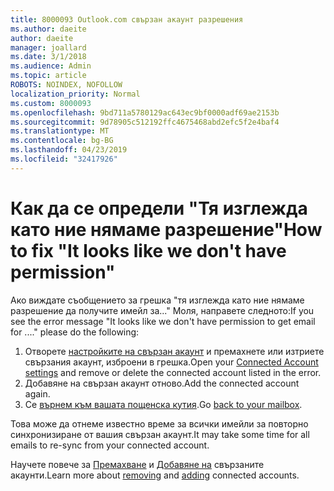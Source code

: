 ```yaml
---
title: 8000093 Outlook.com свързан акаунт разрешения
ms.author: daeite
author: daeite
manager: joallard
ms.date: 3/1/2018
ms.audience: Admin
ms.topic: article
ROBOTS: NOINDEX, NOFOLLOW
localization_priority: Normal
ms.custom: 8000093
ms.openlocfilehash: 9bd711a5780129ac643ec9bf0000adf69ae2153b
ms.sourcegitcommit: 9d78905c512192ffc4675468abd2efc5f2e4baf4
ms.translationtype: MT
ms.contentlocale: bg-BG
ms.lasthandoff: 04/23/2019
ms.locfileid: "32417926"
---
```

# <a name="how-to-fix-it-looks-like-we-dont-have-permission"></a><span data-ttu-id="00f1d-102">Как да се определи "Тя изглежда като ние нямаме разрешение"</span><span class="sxs-lookup"><span data-stu-id="00f1d-102">How to fix "It looks like we don't have permission"</span></span>

<span data-ttu-id="00f1d-103">Ако виждате съобщението за грешка "тя изглежда като ние нямаме разрешение да получите имейл за..." Моля, направете следното:</span><span class="sxs-lookup"><span data-stu-id="00f1d-103">If you see the error message "It looks like we don't have permission to get email for ...." please do the following:</span></span>

1. <span data-ttu-id="00f1d-104">Отворете [настройките на свързан акаунт](https://outlook.live.com/mail/options/mail/accounts) и премахнете или изтриете свързания акаунт, изброени в грешка.</span><span class="sxs-lookup"><span data-stu-id="00f1d-104">Open your [Connected Account settings](https://outlook.live.com/mail/options/mail/accounts) and remove or delete the connected account listed in the error.</span></span> 
2. <span data-ttu-id="00f1d-105">Добавяне на свързан акаунт отново.</span><span class="sxs-lookup"><span data-stu-id="00f1d-105">Add the connected account again.</span></span>
3. <span data-ttu-id="00f1d-106">Се [върнем към вашата пощенска кутия](https://outlook.live.com/mail/inbox).</span><span class="sxs-lookup"><span data-stu-id="00f1d-106">Go [back to your mailbox](https://outlook.live.com/mail/inbox).</span></span>

<span data-ttu-id="00f1d-107">Това може да отнеме известно време за всички имейли за повторно синхронизиране от вашия свързан акаунт.</span><span class="sxs-lookup"><span data-stu-id="00f1d-107">It may take some time for all emails to re-sync from your connected account.</span></span>

<span data-ttu-id="00f1d-108">Научете повече за [Премахване](https://support.office.com/article/0b9a6b95-ff1b-46c1-bf60-d6b3b82c5ac8) и [Добавяне на](https://support.office.com/article/c5224df4-5885-4e79-91ba-523aa743f0ba) свързаните акаунти.</span><span class="sxs-lookup"><span data-stu-id="00f1d-108">Learn more about [removing](https://support.office.com/article/0b9a6b95-ff1b-46c1-bf60-d6b3b82c5ac8) and [adding](https://support.office.com/article/c5224df4-5885-4e79-91ba-523aa743f0ba) connected accounts.</span></span>
